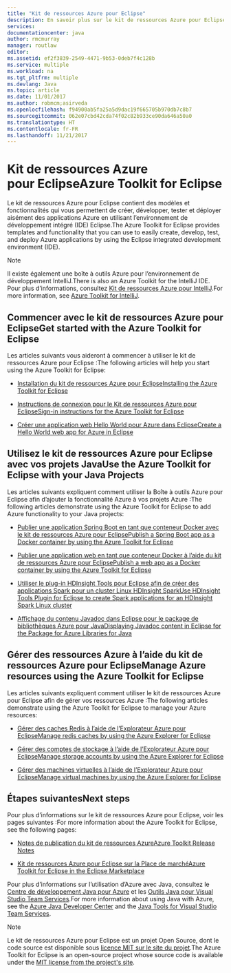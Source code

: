 ```yaml
---
title: "Kit de ressources Azure pour Eclipse"
description: En savoir plus sur le kit de ressources Azure pour Eclipse.
services: 
documentationcenter: java
author: rmcmurray
manager: routlaw
editor: 
ms.assetid: ef2f3839-2549-4471-9b53-0deb7f4c128b
ms.service: multiple
ms.workload: na
ms.tgt_pltfrm: multiple
ms.devlang: Java
ms.topic: article
ms.date: 11/01/2017
ms.author: robmcm;asirveda
ms.openlocfilehash: f94900ab5fa25a5d9dac19f665705b970db7c8b7
ms.sourcegitcommit: 062e07cbd42cda74f02c82b933ce90da646a50a0
ms.translationtype: HT
ms.contentlocale: fr-FR
ms.lasthandoff: 11/21/2017
---
```

# <a name="azure-toolkit-for-eclipse"></a><span data-ttu-id="f1c52-103">Kit de ressources Azure pour Eclipse</span><span class="sxs-lookup"><span data-stu-id="f1c52-103">Azure Toolkit for Eclipse</span></span>
<span data-ttu-id="f1c52-104">Le kit de ressources Azure pour Eclipse contient des modèles et fonctionnalités qui vous permettent de créer, développer, tester et déployer aisément des applications Azure en utilisant l’environnement de développement intégré (IDE) Eclipse.</span><span class="sxs-lookup"><span data-stu-id="f1c52-104">The Azure Toolkit for Eclipse provides templates and functionality that you can use to easily create, develop, test, and deploy Azure applications by using the Eclipse integrated development environment (IDE).</span></span>

> [!NOTE]
> 
> <span data-ttu-id="f1c52-105">Il existe également une boîte à outils Azure pour l’environnement de développement IntelliJ.</span><span class="sxs-lookup"><span data-stu-id="f1c52-105">There is also an Azure Toolkit for the IntelliJ IDE.</span></span> <span data-ttu-id="f1c52-106">Pour plus d’informations, consultez [Kit de ressources Azure pour IntelliJ](../intellij/azure-toolkit-for-intellij.md).</span><span class="sxs-lookup"><span data-stu-id="f1c52-106">For more information, see [Azure Toolkit for IntelliJ](../intellij/azure-toolkit-for-intellij.md).</span></span>
> 

## <a name="get-started-with-the-azure-toolkit-for-eclipse"></a><span data-ttu-id="f1c52-107">Commencer avec le kit de ressources Azure pour Eclipse</span><span class="sxs-lookup"><span data-stu-id="f1c52-107">Get started with the Azure Toolkit for Eclipse</span></span>
<span data-ttu-id="f1c52-108">Les articles suivants vous aideront à commencer à utiliser le kit de ressources Azure pour Eclipse :</span><span class="sxs-lookup"><span data-stu-id="f1c52-108">The following articles will help you start using the Azure Toolkit for Eclipse:</span></span>

* [<span data-ttu-id="f1c52-109">Installation du kit de ressources Azure pour Eclipse</span><span class="sxs-lookup"><span data-stu-id="f1c52-109">Installing the Azure Toolkit for Eclipse</span></span>](azure-toolkit-for-eclipse-installation.md)

* [<span data-ttu-id="f1c52-110">Instructions de connexion pour le Kit de ressources Azure pour Eclipse</span><span class="sxs-lookup"><span data-stu-id="f1c52-110">Sign-in instructions for the Azure Toolkit for Eclipse</span></span>](azure-toolkit-for-eclipse-sign-in-instructions.md)

* [<span data-ttu-id="f1c52-111">Créer une application web Hello World pour Azure dans Eclipse</span><span class="sxs-lookup"><span data-stu-id="f1c52-111">Create a Hello World web app for Azure in Eclipse</span></span>](/azure/app-service-web/app-service-web-eclipse-create-hello-world-web-app)

## <a name="use-the-azure-toolkit-for-eclipse-with-your-java-projects"></a><span data-ttu-id="f1c52-112">Utilisez le kit de ressources Azure pour Eclipse avec vos projets Java</span><span class="sxs-lookup"><span data-stu-id="f1c52-112">Use the Azure Toolkit for Eclipse with your Java Projects</span></span>
<span data-ttu-id="f1c52-113">Les articles suivants expliquent comment utiliser la Boîte à outils Azure pour Eclipse afin d’ajouter la fonctionnalité Azure à vos projets Azure :</span><span class="sxs-lookup"><span data-stu-id="f1c52-113">The following articles demonstrate using the Azure Toolkit for Eclipse to add Azure functionality to your Java projects:</span></span>

* [<span data-ttu-id="f1c52-114">Publier une application Spring Boot en tant que conteneur Docker avec le kit de ressources Azure pour Eclipse</span><span class="sxs-lookup"><span data-stu-id="f1c52-114">Publish a Spring Boot app as a Docker container by using the Azure Toolkit for Eclipse</span></span>](azure-toolkit-for-eclipse-publish-spring-boot-docker-app.md)

* [<span data-ttu-id="f1c52-115">Publier une application web en tant que conteneur Docker à l’aide du kit de ressources Azure pour Eclipse</span><span class="sxs-lookup"><span data-stu-id="f1c52-115">Publish a web app as a Docker container by using the Azure Toolkit for Eclipse</span></span>](azure-toolkit-for-eclipse-publish-as-docker-container.md)

* [<span data-ttu-id="f1c52-116">Utiliser le plug-in HDInsight Tools pour Eclipse afin de créer des applications Spark pour un cluster Linux HDInsight Spark</span><span class="sxs-lookup"><span data-stu-id="f1c52-116">Use HDInsight Tools Plugin for Eclipse to create Spark applications for an HDInsight Spark Linux cluster</span></span>](/azure/hdinsight/hdinsight-apache-spark-eclipse-tool-plugin)

* [<span data-ttu-id="f1c52-117">Affichage du contenu Javadoc dans Eclipse pour le package de bibliothèques Azure pour Java</span><span class="sxs-lookup"><span data-stu-id="f1c52-117">Displaying Javadoc content in Eclipse for the Package for Azure Libraries for Java</span></span>](azure-toolkit-for-eclipse-displaying-javadoc-content-for-azure-libraries.md)

## <a name="manage-azure-resources-using-the-azure-toolkit-for-eclipse"></a><span data-ttu-id="f1c52-118">Gérer des ressources Azure à l’aide du kit de ressources Azure pour Eclipse</span><span class="sxs-lookup"><span data-stu-id="f1c52-118">Manage Azure resources using the Azure Toolkit for Eclipse</span></span>
<span data-ttu-id="f1c52-119">Les articles suivants expliquent comment utiliser le kit de ressources Azure pour Eclipse afin de gérer vos ressources Azure :</span><span class="sxs-lookup"><span data-stu-id="f1c52-119">The following articles demonstrate using the Azure Toolkit for Eclipse to manage your Azure resources:</span></span>

* [<span data-ttu-id="f1c52-120">Gérer des caches Redis à l’aide de l’Explorateur Azure pour Eclipse</span><span class="sxs-lookup"><span data-stu-id="f1c52-120">Manage redis caches by using the Azure Explorer for Eclipse</span></span>](azure-toolkit-for-eclipse-managing-redis-caches-using-azure-explorer.md)

* [<span data-ttu-id="f1c52-121">Gérer des comptes de stockage à l’aide de l’Explorateur Azure pour Eclipse</span><span class="sxs-lookup"><span data-stu-id="f1c52-121">Manage storage accounts by using the Azure Explorer for Eclipse</span></span>](azure-toolkit-for-eclipse-managing-storage-accounts-using-azure-explorer.md)

* [<span data-ttu-id="f1c52-122">Gérer des machines virtuelles à l’aide de l’Explorateur Azure pour Eclipse</span><span class="sxs-lookup"><span data-stu-id="f1c52-122">Manage virtual machines by using the Azure Explorer for Eclipse</span></span>](azure-toolkit-for-eclipse-managing-virtual-machines-using-azure-explorer.md)

## <a name="next-steps"></a><span data-ttu-id="f1c52-123">Étapes suivantes</span><span class="sxs-lookup"><span data-stu-id="f1c52-123">Next steps</span></span>

<span data-ttu-id="f1c52-124">Pour plus d’informations sur le kit de ressources Azure pour Eclipse, voir les pages suivantes :</span><span class="sxs-lookup"><span data-stu-id="f1c52-124">For more information about the Azure Toolkit for Eclipse, see the following pages:</span></span>

* [<span data-ttu-id="f1c52-125">Notes de publication du kit de ressources Azure</span><span class="sxs-lookup"><span data-stu-id="f1c52-125">Azure Toolkit Release Notes</span></span>](https://github.com/Microsoft/azure-tools-for-java/releases)

* [<span data-ttu-id="f1c52-126">Kit de ressources Azure pour Eclipse sur la Place de marché</span><span class="sxs-lookup"><span data-stu-id="f1c52-126">Azure Toolkit for Eclipse in the Eclipse Marketplace</span></span>](http://marketplace.eclipse.org/content/azure-toolkit-eclipse)

<span data-ttu-id="f1c52-127">Pour plus d’informations sur l’utilisation d’Azure avec Java, consultez le [Centre de développement Java pour Azure](https://azure.microsoft.com/develop/java/) et les [Outils Java pour Visual Studio Team Services](https://java.visualstudio.com/).</span><span class="sxs-lookup"><span data-stu-id="f1c52-127">For more information about using Java with Azure, see the [Azure Java Developer Center](https://azure.microsoft.com/develop/java/) and the [Java Tools for Visual Studio Team Services](https://java.visualstudio.com/).</span></span>

<!-- [!INCLUDE [azure-toolkit-for-eclipse-additional-resources](../includes/azure-toolkit-for-eclipse-additional-resources.md)] -->

> [!NOTE]
> 
> <span data-ttu-id="f1c52-128">Le kit de ressources Azure pour Eclipse est un projet Open Source, dont le code source est disponible sous [licence MIT sur le site du projet](https://github.com/microsoft/azure-tools-for-java).</span><span class="sxs-lookup"><span data-stu-id="f1c52-128">The Azure Toolkit for Eclipse is an open-source project whose source code is available under the [MIT license from the project's site](https://github.com/microsoft/azure-tools-for-java).</span></span>
> 

<!-- URL List -->

[Azure Java Developer Center]: https://docs.microsoft.com/java/azure
[Java Tools for Visual Studio Team Services]: https://java.visualstudio.com/

<!-- Temporarily Deprecated URLs -->

<!-- [Deploying large deployments](azure-toolkit-for-eclipse-deploying-large-deployments.md) -->
<!-- [How to Maintain Session Data with Session Affinity]: http://go.microsoft.com/fwlink/?LinkID=699539 -->
<!-- [How to Use Co-located Caching]: http://go.microsoft.com/fwlink/?LinkID=699542 -->
<!-- [How to Use Dedicated Caching]: http://go.microsoft.com/fwlink/?LinkID=699543 -->
<!-- [How to Use JMS with AMQP 1.0 in Azure with Eclipse]: http://go.microsoft.com/fwlink/?LinkID=699544 -->
<!-- [How to Use SSL Offloading]: http://go.microsoft.com/fwlink/?LinkID=699545 -->
<!-- [SSL Offloading]: http://go.microsoft.com/fwlink/?LinkID=699549 -->
<!-- [Using the Azure Service Runtime Library in JSP]: http://go.microsoft.com/fwlink/?LinkID=699551 -->
<!-- [How to Authenticate Web Users with Azure Access Control Service Using Eclipse]: /azure/active-directory/active-directory-java-authenticate-users-access-control-eclipse.md -->
<!-- [Debug a Java Web App on Azure in Eclipse]: /azure/app-service-web/app-service-web-debug-java-web-app-in-eclipse.md -->
<!-- [Debugging Azure Applications in Eclipse]: azure-toolkit-for-eclipse-debugging-azure-applications.md -->

<!-- Legacy MSDN URL = https://msdn.microsoft.com/library/azure/hh694271.aspx -->
